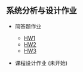 

## 系统分析与设计作业

* 简答题作业
  * [HW1](./HW1.html)
  * [HW2](./HW2.html)
  * [HW3](HW3.html)

* 课程设计作业 (未开始)

